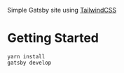 Simple Gatsby site using [TailwindCSS](https://tailwindui.com/components)

# Getting Started
```
yarn install
gatsby develop
```


